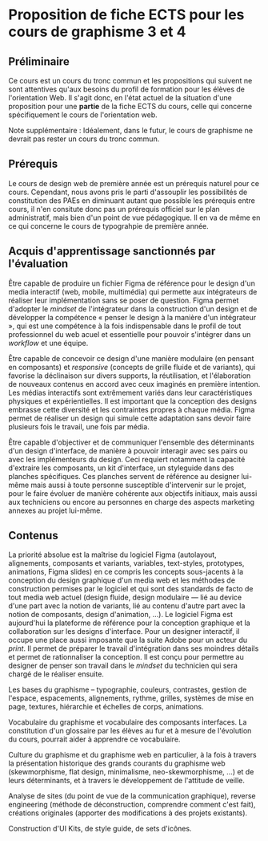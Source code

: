 # Proposition de fiche ECTS pour les cours de graphisme 3 et 4



## Préliminaire

Ce cours est un cours du tronc commun et les propositions qui suivent ne sont attentives qu'aux besoins du profil de formation pour les élèves de l'orientation Web. Il s'agit donc, en l'état actuel de la situation d'une proposition pour une **partie** de la fiche ECTS du cours, celle qui concerne spécifiquement le cours de l'orientation web.

Note supplémentaire : Idéalement, dans le futur, le cours de graphisme ne devrait pas rester un cours du tronc commun.



## Prérequis

Le cours de design web de première année est un prérequis naturel pour ce cours. Cependant, nous avons pris le parti d'assouplir les possibilités de constitution des PAEs en diminuant autant que possible les prérequis entre cours, il n'en consitute donc pas un prérequis officiel sur le plan administratif, mais bien d'un point de vue pédagogique. Il en va de même en ce qui concerne le cours de typograhpie de première année.

## Acquis d'apprentissage sanctionnés par l'évaluation

Être capable de produire un fichier Figma de référence pour le design d'un media interactif (web, mobile, multimédia) qui permette aux intégrateurs de réaliser leur implémentation sans se poser de question. Figma permet d'adopter le _mindset_ de l'intégrateur dans la construction d'un design et de développer la compétence « penser le design à la manière d'un intégrateur », qui est une compétence à la fois indispensable dans le profil de tout professionnel du web acuel et essentielle pour pouvoir s'intégrer dans un _workflow_ et une équipe.

Être capable de concevoir ce design d'une manière modulaire (en pensant en composants) et _responsive_ (concepts de grille fluide et de variants), qui favorise la déclinaison sur divers supports, la réutilisation, et l'élaboration de nouveaux contenus en accord avec ceux imaginés en première intention. Les médias interactifs sont extrêmement variés dans leur caractéristiques physiques et expérientielles. Il est important que la conception des designs embrasse cette diversité et les contraintes propres à chaque média. Figma permet de réaliser un design qui simule cette adaptation sans devoir faire plusieurs fois le travail, une fois par média.

Être capable d'objectiver et de communiquer l'ensemble des déterminants d'un design d'interface, de manière à pouvoir interagir avec ses pairs ou avec les implémenteurs du design. Ceci requiert notamment la capacité d'extraire les composants, un kit d'interface, un styleguide dans des planches spécifiques. Ces planches servent de référence au designer lui-même mais aussi à toute personne susceptible d'intervenir sur le projet, pour le faire évoluer de manière cohérente aux objectifs initiaux, mais aussi aux techniciens ou encore au personnes en charge des aspects marketing annexes au projet lui-même.

## Contenus

La priorité absolue est la maîtrise du logiciel Figma (autolayout, alignements, composants et variants, variables, text-styles, prototypes, animations, Figma slides) en ce compris les concepts sous-jacents à la conception du design graphique d'un media web et les méthodes de construction permises par le logiciel et qui sont des standards de facto de tout media web actuel (design fluide, design modulaire — lié au device d'une part avec la notion de variants, lié au contenu d'autre part avec la notion de composants, design d'animation, …). Le logiciel Figma est aujourd'hui la plateforme de référence pour la conception graphique et la collaboration sur les designs d'interface. Pour un designer interactif, il occupe une place aussi imposante que la suite Adobe pour un acteur du _print_. Il permet de préparer le travail d'intégration dans ses moindres détails et permet de rationnaliser la conception. Il est conçu pour permettre au designer de penser son travail dans le _mindset_ du technicien qui sera chargé de le réaliser ensuite.

Les bases du graphisme – typographie, couleurs, contrastes, gestion de l'espace, espacements, alignements, rythme, grilles, systèmes de mise en page, textures, hiérarchie et échelles de corps, animations.

Vocabulaire du graphisme et vocabulaire des composants interfaces. La constitution d'un glossaire par les élèves au fur et à mesure de l'évolution du cours, pourrait aider à apprendre ce vocabulaire.

Culture du graphisme et du graphisme web en particulier, à la fois à travers la présentation historique des grands courants du graphisme web (skewmorphisme, flat design, minimalisme, neo-skewmorphisme, …) et de leurs déterminants, et à travers le développement de l'attitude de veille.

Analyse de sites (du point de vue de la communication graphique), reverse engineering (méthode de déconstruction, comprendre comment c'est fait), créations originales (apporter des modifications à des projets existants).

Construction d'UI Kits, de style guide, de sets d'icônes.

 
